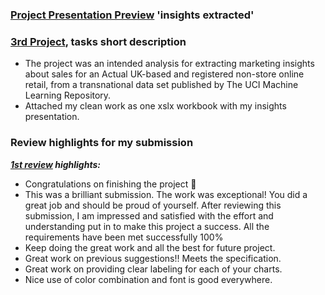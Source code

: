 ### [Project Presentation Preview](https://github.com/Mostafa-At-GitHub/Udacity-Marketing-Analytics-Nanodegree_-_MyProjects/blob/main/3rd%20proj%20-%20%20%20Sales%20marketing%20insights%20for%20an%20actual%20UK-based%20and%20registered%20non-store%20online%20retail/3rd%20PROJECT%20Storytelling%20with%20Data%20-%20Visualed%20Story%20presentation.pdf) 'insights extracted'
### [3rd Project](https://github.com/Mostafa-At-GitHub/Udacity-Marketing-Analytics-Nanodegree_-_MyProjects/blob/main/3rd%20proj%20-%20%20%20Sales%20marketing%20insights%20for%20an%20actual%20UK-based%20and%20registered%20non-store%20online%20retail/3rd%20PROJECT%20Storytelling%20with%20Data%20-%20Visualed%20Story%20presentation.pdf), tasks short description

- The project was an intended analysis for extracting marketing insights about sales for an Actual UK-based and registered non-store online retail, from a transnational data set published by The UCI Machine Learning Repository.
- Attached my clean work as one xslx workbook with my insights presentation.

### Review highlights for my submission

*__[1st review](https://github.com/Mostafa-At-GitHub/Udacity-Marketing-Analytics-Nanodegree_-_MyProjects/blob/main/3rd%20proj%20-%20%20%20Sales%20marketing%20insights%20for%20an%20actual%20UK-based%20and%20registered%20non-store%20online%20retail/Udacity%20Detailed%20Review/1st%20Udacity%20Review%20-%20Meets%20Specifications.pdf) highlights:__*

- Congratulations on finishing the project 🎉
- This was a brilliant submission. The work was exceptional! You did a great job and should be proud of yourself. After reviewing this
submission, I am impressed and satisfied with the effort and understanding put in to make this project a success. All the requirements
have been met successfully 100%
- Keep doing the great work and all the best for future project.
- Great work on previous suggestions!! Meets the specification.
- Great work on providing clear labeling for each of your charts.
- Nice use of color combination and font is good everywhere.
